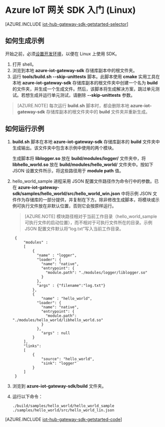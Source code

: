 <properties
    pageTitle="Azure IoT 网关 SDK 入门 (Linux) | Azure"
    description="了解如何在 Linux 计算机上生成网关，并了解 Azure IoT 网关 SDK（如模块）和 JSON 配置文件中的重要概念。"
    services="iot-hub"
    documentationcenter=""
    author="chipalost"
    manager="timlt"
    editor="" />
<tags
    ms.assetid="cf537bdd-2352-4bb1-96cd-a283fcd3d6cf"
    ms.service="iot-hub"
    ms.devlang="cpp"
    ms.topic="get-started-article"
    ms.tgt_pltfrm="na"
    ms.workload="na"
    ms.date="11/23/2016"
    wacn.date="01/13/2017"
    ms.author="andbuc" />  


# Azure IoT 网关 SDK 入门 \(Linux\)

[AZURE.INCLUDE [iot-hub-gateway-sdk-getstarted-selector](../../includes/iot-hub-gateway-sdk-getstarted-selector.md)]

## 如何生成示例
开始之前，必须[设置开发环境][lnk-setupdevbox]，以便在 Linux 上使用 SDK。

1. 打开 shell。
2. 浏览到本地 **azure-iot-gateway-sdk** 存储库副本中的根文件夹。
3. 运行 **tools/build.sh --skip-unittests** 脚本。此脚本使用 **cmake** 实用工具在本地 **azure-iot-gateway-sdk** 存储库副本的根文件夹中创建一个名为 **build** 的文件夹，并生成一个生成文件。然后，该脚本将生成解决方案，跳过单元测试。若想生成并运行单元测试，请删除 **--skip-unittests** 参数。

> [AZURE.NOTE]  每次运行 **build.sh** 脚本时，都会删除本地 **azure-iot-gateway-sdk** 存储库副本的根文件夹中的 **build** 文件夹并重新生成。

## 如何运行示例

1. **build.sh** 脚本在本地 **azure-iot-gateway-sdk** 存储库副本的 **build** 文件夹中生成输出。该文件夹中包含本示例中使用的两个模块。
   
    生成脚本将 **liblogger.so** 放在 **build/modules/logger/** 文件夹中，将 **libhello\_world.so** 放在 **build/modules/hello\_world/** 文件夹中。按如下 JSON 设置文件所示，将这些路径用于 **module path** 值。
2. hello\_world\_sample 进程采用 JSON 配置文件路径作为命令行中的参数。已在 **azure-iot-gateway-sdk/samples/hello\_world/src/hello\_world\_win.json** 中将示例 JSON 文件作为存储库的一部分提供，并复制在下方。除非修改生成脚本，将模块或示例可执行文件放在非默认位置，否则它会按原样运行。

    > [AZURE.NOTE]
   模块路径相对于当前工作目录（hello\_world\_sample 可执行文件的启动位置），而不相对于可执行文件所在的目录。示例 JSON 配置文件默认将“log.txt”写入当前工作目录。
   

        {
            "modules" :
            [
                {
                  "name" : "logger",
                  "loader": {
                    "name": "native",
                    "entrypoint": {
                      "module.path": "./modules/logger/liblogger.so"
                    }
                  },
                  "args" : {"filename":"log.txt"}
                },
                {
                    "name" : "hello_world",
                  "loader": {
                    "name": "native",
                    "entrypoint": {
                      "module.path": "./modules/hello_world/libhello_world.so"
                    }
                  },
                    "args" : null
                }
            ],
            "links": 
            [
                {
                    "source": "hello_world",
                    "sink": "logger"
                }
            ]
        }

3. 浏览到 **azure-iot-gateway-sdk/build** 文件夹。
4. 运行以下命令：
   
   ```
   ./build/samples/hello_world/hello_world_sample ./samples/hello_world/src/hello_world_lin.json
   ``` 

[AZURE.INCLUDE [iot-hub-gateway-sdk-getstarted-code](../../includes/iot-hub-gateway-sdk-getstarted-code.md)]

<!-- Links -->

[lnk-setupdevbox]: https://github.com/Azure/azure-iot-gateway-sdk/blob/master/doc/devbox_setup.md

<!---HONumber=Mooncake_0109_2017-->
<!--Update_Description:update wording-->